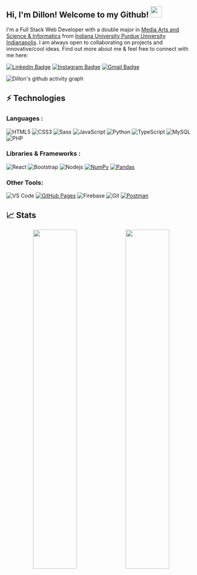 <!--
**ESSODillon/ESSODillon** is a ✨ _special_ ✨ repository because its `README.md` (this file) appears on your GitHub profile.

Here are some ideas to get you started:

- 🔭 I’m currently working on ...
- 🌱 I’m currently learning ...
- 👯 I’m looking to collaborate on ...
- 🤔 I’m looking for help with ...
- 💬 Ask me about ...
- 📫 How to reach me: ...
- 😄 Pronouns: ...
- ⚡ Fun fact: ...
-->

## Hi, I'm Dillon! Welcome to my Github! <img src="https://raw.githubusercontent.com/aemmadi/aemmadi/master/wave.gif" width="30px">

I'm a Full Stack Web Developer with a double major in [Media Arts and Science & Informatics](https://soic.iupui.edu/degrees/undergraduate/full-stack-developer/) from [Indiana University Purdue University Indianapolis](https://www.iupui.edu/). I am always open to collaborating on projects and innovative/cool ideas. Find out more about me & feel free to connect with me here:

[![Linkedin Badge](https://img.shields.io/badge/-dillonpolley-blue?style=flat-square&logo=Linkedin&logoColor=white&link=https://www.linkedin.com/in/dillon-polley-a9586418b/)](https://www.linkedin.com/in/dillon-polley-a9586418b/)
[![Instagram Badge](https://img.shields.io/badge/-therealdillonpolley-purple?style=flat-square&logo=instagram&logoColor=white&link=https://www.instagram.com/therealdillonpolley/)](https://www.instagram.com/therealdillonpolley/)
[![Gmail Badge](https://img.shields.io/badge/-dillonpolley@gmail.com-c14438?style=flat-square&logo=Gmail&logoColor=white&link=mailto:dillonpolley@gmail.com)](mailto:dillonpolley@gmail.com)

![Dillon's github activity graph](https://activity-graph.herokuapp.com/graph?username=ESSODillon&theme=xcode)


## ⚡ Technologies

### Languages :
![HTML5](https://img.shields.io/badge/-HTML5-E34F26?style=flat-square&logo=html5&logoColor=white)
![CSS3](https://img.shields.io/badge/-CSS3-1572B6?style=flat-square&logo=css3)
![Sass](https://img.shields.io/badge/-Sass-%23CC6699?style=flat-square&logo=sass&logoColor=ffffff)
![JavaScript](https://img.shields.io/badge/-JavaScript-%23F7DF1C?style=flat-square&logo=javascript&logoColor=000000&labelColor=%23F7DF1C&color=%23FFCE5A)
![Python](https://img.shields.io/badge/-Python-black?style=flat-square&logo=Python)
![TypeScript](https://img.shields.io/badge/-TypeScript-007ACC?style=flat-square&logo=typescript&logoColor=white)
![MySQL](https://img.shields.io/badge/-MySQL-black?style=flat-square&logo=mysql)
![PHP](https://img.shields.io/badge/-PHP-blueviolet?style=flat-square&logo=PHP)

### Libraries & Frameworks :

![React](https://img.shields.io/badge/-React-black?style=flat-square&logo=react)
![Bootstrap](https://img.shields.io/badge/-Bootstrap-563D7C?style=flat-square&logo=bootstrap)
![Nodejs](https://img.shields.io/badge/-Nodejs-black?style=flat-square&logo=Node.js)
<a href="#"><img alt="NumPy" src="https://img.shields.io/badge/Numpy%20-%23013243.svg?logo=numpy&logoColor=white"></a>
<a href="#"><img alt="Pandas" src="https://img.shields.io/badge/Pandas%20-%23150458.svg?logo=pandas&logoColor=white"></a>

### Other Tools:

![VS Code](https://img.shields.io/badge/-VSCode-%23007ACC?style=flat-square&logo=visual-studio-code)
<a href="#"><img alt="GitHub Pages" src="https://img.shields.io/badge/GitHub%20Pages-%23327FC7.svg?logo=github&logoColor=white"></a>
![Firebase](https://img.shields.io/badge/-Firebase-white?style=flat-square&logo=firebase)
![Git](https://img.shields.io/badge/-Git-black?style=flat-square&logo=git)
<a href="#"><img alt="Postman" src="https://img.shields.io/badge/Postman-FF6C37?logo=postman&logoColor=white"></a>

## 📈 Stats
<p align="center">
	
  <img width="48%" src="https://github-readme-stats.vercel.app/api?username=ESSODillon&show_icons=true&theme=tokyonight" />
  <img width="48%" src="https://github-readme-streak-stats.herokuapp.com/?user=ESSODillon&theme=tokyonight" />
</p>

